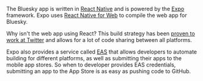 The Bluesky app is written in [React Native](https://reactnative.dev/) and is powered by the [Expo](https://expo.dev/) framework. Expo uses [React Native for Web](https://necolas.github.io/react-native-web/) to compile the web app for Bluesky.

Why isn't the web app using React? This build strategy has been [proven to work at Twitter](https://giuseppegurgone.com/twitter-html) and allows for a lot of code sharing between all platforms.

Expo also provides a service called [EAS](https://expo.dev/eas) that allows developers to automate building for different platforms, as well as submitting their apps to the mobile app stores. So when to developer provides EAS credentials, submitting an app to the App Store is as easy as pushing code to GitHub.